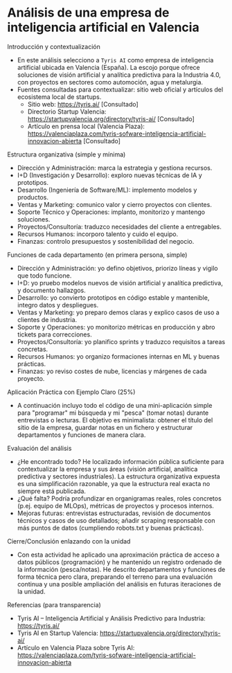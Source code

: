 # Análisis de una empresa de inteligencia artificial en Valencia

Introducción y contextualización

- En este análisis selecciono a `Tyris AI` como empresa de inteligencia artificial ubicada en Valencia (España). La escojo porque ofrece soluciones de visión artificial y analítica predictiva para la Industria 4.0, con proyectos en sectores como automoción, agua y metalurgia.
- Fuentes consultadas para contextualizar: sitio web oficial y artículos del ecosistema local de startups.
  - Sitio web: https://tyris.ai/ [Consultado]
  - Directorio Startup Valencia: https://startupvalencia.org/directory/tyris-ai/ [Consultado]
  - Artículo en prensa local (Valencia Plaza): https://valenciaplaza.com/tyris-sofware-inteligencia-artificial-innovacion-abierta [Consultado]

Estructura organizativa (simple y mínima)

- Dirección y Administración: marca la estrategia y gestiona recursos.
- I+D (Investigación y Desarrollo): exploro nuevas técnicas de IA y prototipos.
- Desarrollo (Ingeniería de Software/ML): implemento modelos y productos.
- Ventas y Marketing: comunico valor y cierro proyectos con clientes.
- Soporte Técnico y Operaciones: implanto, monitorizo y mantengo soluciones.
- Proyectos/Consultoría: traduzco necesidades del cliente a entregables.
- Recursos Humanos: incorporo talento y cuido el equipo.
- Finanzas: controlo presupuestos y sostenibilidad del negocio.

Funciones de cada departamento (en primera persona, simple)

- Dirección y Administración: yo defino objetivos, priorizo líneas y vigilo que todo funcione.
- I+D: yo pruebo modelos nuevos de visión artificial y analítica predictiva, y documento hallazgos.
- Desarrollo: yo convierto prototipos en código estable y mantenible, integro datos y despliegues.
- Ventas y Marketing: yo preparo demos claras y explico casos de uso a clientes de industria.
- Soporte y Operaciones: yo monitorizo métricas en producción y abro tickets para correcciones.
- Proyectos/Consultoría: yo planifico sprints y traduzco requisitos a tareas concretas.
- Recursos Humanos: yo organizo formaciones internas en ML y buenas prácticas.
- Finanzas: yo reviso costes de nube, licencias y márgenes de cada proyecto.

Aplicación Práctica con Ejemplo Claro (25%)

- A continuación incluyo todo el código de una mini-aplicación simple para "programar" mi búsqueda y mi "pesca" (tomar notas) durante entrevistas o lecturas. El objetivo es minimalista: obtener el título del sitio de la empresa, guardar notas en un fichero y estructurar departamentos y funciones de manera clara.



Evaluación del análisis

- ¿He encontrado todo? He localizado información pública suficiente para contextualizar la empresa y sus áreas (visión artificial, analítica predictiva y sectores industriales). La estructura organizativa expuesta es una simplificación razonable, ya que la estructura real exacta no siempre está publicada.
- ¿Qué falta? Podría profundizar en organigramas reales, roles concretos (p.ej. equipo de MLOps), métricas de proyectos y procesos internos.
- Mejoras futuras: entrevistas estructuradas, revisión de documentos técnicos y casos de uso detallados; añadir scraping responsable con más puntos de datos (cumpliendo robots.txt y buenas prácticas).

Cierre/Conclusión enlazando con la unidad

- Con esta actividad he aplicado una aproximación práctica de acceso a datos públicos (programación) y he mantenido un registro ordenado de la información (pesca/notas). He descrito departamentos y funciones de forma técnica pero clara, preparando el terreno para una evaluación continua y una posible ampliación del análisis en futuras iteraciones de la unidad.

Referencias (para transparencia)

- Tyris AI – Inteligencia Artificial y Análisis Predictivo para Industria: https://tyris.ai/
- Tyris AI en Startup Valencia: https://startupvalencia.org/directory/tyris-ai/
- Artículo en Valencia Plaza sobre Tyris AI: https://valenciaplaza.com/tyris-sofware-inteligencia-artificial-innovacion-abierta